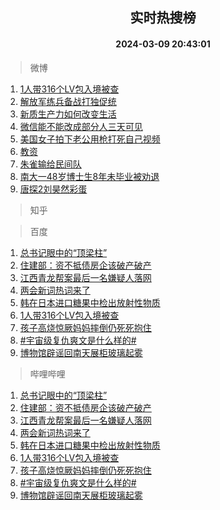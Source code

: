 <div align="center"><h2>实时热搜榜</h2><h4>2024-03-09 20:43:01</h4></div>

> 微博  

1. [1人带316个LV包入境被查](https://s.weibo.com/weibo?q=%231%E4%BA%BA%E5%B8%A6316%E4%B8%AALV%E5%8C%85%E5%85%A5%E5%A2%83%E8%A2%AB%E6%9F%A5%23&t=31&band_rank=1&Refer=top)<br />
2. [解放军练兵备战打独促统](https://s.weibo.com/weibo?q=%23%E8%A7%A3%E6%94%BE%E5%86%9B%E7%BB%83%E5%85%B5%E5%A4%87%E6%88%98%E6%89%93%E7%8B%AC%E4%BF%83%E7%BB%9F%23&t=31&band_rank=2&Refer=top)<br />
3. [新质生产力如何改变生活](https://s.weibo.com/weibo?q=%23%E6%96%B0%E8%B4%A8%E7%94%9F%E4%BA%A7%E5%8A%9B%E5%A6%82%E4%BD%95%E6%94%B9%E5%8F%98%E7%94%9F%E6%B4%BB%23&t=31&band_rank=3&Refer=top)<br />
4. [微信能不能改成部分人三天可见](https://s.weibo.com/weibo?q=%23%E5%BE%AE%E4%BF%A1%E8%83%BD%E4%B8%8D%E8%83%BD%E6%94%B9%E6%88%90%E9%83%A8%E5%88%86%E4%BA%BA%E4%B8%89%E5%A4%A9%E5%8F%AF%E8%A7%81%23&t=31&band_rank=4&Refer=top)<br />
5. [美国女子拍下老公用枪打死自己视频](https://s.weibo.com/weibo?q=%23%E7%BE%8E%E5%9B%BD%E5%A5%B3%E5%AD%90%E6%8B%8D%E4%B8%8B%E8%80%81%E5%85%AC%E7%94%A8%E6%9E%AA%E6%89%93%E6%AD%BB%E8%87%AA%E5%B7%B1%E8%A7%86%E9%A2%91%23&t=31&band_rank=5&Refer=top)<br />
6. [教资](https://s.weibo.com/weibo?q=%E6%95%99%E8%B5%84&t=31&band_rank=6&Refer=top)<br />
7. [朱雀输给民间队](https://s.weibo.com/weibo?q=%E6%9C%B1%E9%9B%80%E8%BE%93%E7%BB%99%E6%B0%91%E9%97%B4%E9%98%9F&t=31&band_rank=7&Refer=top)<br />
8. [南大一48岁博士生8年未毕业被劝退](https://s.weibo.com/weibo?q=%23%E5%8D%97%E5%A4%A7%E4%B8%8048%E5%B2%81%E5%8D%9A%E5%A3%AB%E7%94%9F8%E5%B9%B4%E6%9C%AA%E6%AF%95%E4%B8%9A%E8%A2%AB%E5%8A%9D%E9%80%80%23&t=31&band_rank=8&Refer=top)<br />
9. [唐探2刘昊然彩蛋](https://s.weibo.com/weibo?q=%E5%94%90%E6%8E%A22%E5%88%98%E6%98%8A%E7%84%B6%E5%BD%A9%E8%9B%8B&t=31&band_rank=9&Refer=top)<br />

> 知乎  


> 百度  

1. [总书记眼中的“顶梁柱”](https://www.baidu.com/s?wd=%E6%80%BB%E4%B9%A6%E8%AE%B0%E7%9C%BC%E4%B8%AD%E7%9A%84%E2%80%9C%E9%A1%B6%E6%A2%81%E6%9F%B1%E2%80%9D&sa=fyb_news&rsv_dl=fyb_news)<br />
2. [住建部：资不抵债房企该破产破产](https://www.baidu.com/s?wd=%E4%BD%8F%E5%BB%BA%E9%83%A8%EF%BC%9A%E8%B5%84%E4%B8%8D%E6%8A%B5%E5%80%BA%E6%88%BF%E4%BC%81%E8%AF%A5%E7%A0%B4%E4%BA%A7%E7%A0%B4%E4%BA%A7&sa=fyb_news&rsv_dl=fyb_news)<br />
3. [江西青龙帮案最后一名嫌疑人落网](https://www.baidu.com/s?wd=%E6%B1%9F%E8%A5%BF%E9%9D%92%E9%BE%99%E5%B8%AE%E6%A1%88%E6%9C%80%E5%90%8E%E4%B8%80%E5%90%8D%E5%AB%8C%E7%96%91%E4%BA%BA%E8%90%BD%E7%BD%91&sa=fyb_news&rsv_dl=fyb_news)<br />
4. [两会新词热词来了](https://www.baidu.com/s?wd=%E4%B8%A4%E4%BC%9A%E6%96%B0%E8%AF%8D%E7%83%AD%E8%AF%8D%E6%9D%A5%E4%BA%86&sa=fyb_news&rsv_dl=fyb_news)<br />
5. [韩在日本进口糖果中检出放射性物质](https://www.baidu.com/s?wd=%E9%9F%A9%E5%9C%A8%E6%97%A5%E6%9C%AC%E8%BF%9B%E5%8F%A3%E7%B3%96%E6%9E%9C%E4%B8%AD%E6%A3%80%E5%87%BA%E6%94%BE%E5%B0%84%E6%80%A7%E7%89%A9%E8%B4%A8&sa=fyb_news&rsv_dl=fyb_news)<br />
6. [1人带316个LV包入境被查](https://www.baidu.com/s?wd=1%E4%BA%BA%E5%B8%A6316%E4%B8%AALV%E5%8C%85%E5%85%A5%E5%A2%83%E8%A2%AB%E6%9F%A5&sa=fyb_news&rsv_dl=fyb_news)<br />
7. [孩子高烧惊厥妈妈摔倒仍死死抱住](https://www.baidu.com/s?wd=%E5%AD%A9%E5%AD%90%E9%AB%98%E7%83%A7%E6%83%8A%E5%8E%A5%E5%A6%88%E5%A6%88%E6%91%94%E5%80%92%E4%BB%8D%E6%AD%BB%E6%AD%BB%E6%8A%B1%E4%BD%8F&sa=fyb_news&rsv_dl=fyb_news)<br />
8. [#宇宙级复仇爽文是什么样的#](https://www.baidu.com/s?wd=%23%E5%AE%87%E5%AE%99%E7%BA%A7%E5%A4%8D%E4%BB%87%E7%88%BD%E6%96%87%E6%98%AF%E4%BB%80%E4%B9%88%E6%A0%B7%E7%9A%84%23&sa=fyb_news&rsv_dl=fyb_news)<br />
9. [博物馆辟谣回南天展柜玻璃起雾](https://www.baidu.com/s?wd=%E5%8D%9A%E7%89%A9%E9%A6%86%E8%BE%9F%E8%B0%A3%E5%9B%9E%E5%8D%97%E5%A4%A9%E5%B1%95%E6%9F%9C%E7%8E%BB%E7%92%83%E8%B5%B7%E9%9B%BE&sa=fyb_news&rsv_dl=fyb_news)<br />

> 哔哩哔哩  

1. [总书记眼中的“顶梁柱”](https://www.baidu.com/s?wd=%E6%80%BB%E4%B9%A6%E8%AE%B0%E7%9C%BC%E4%B8%AD%E7%9A%84%E2%80%9C%E9%A1%B6%E6%A2%81%E6%9F%B1%E2%80%9D&sa=fyb_news&rsv_dl=fyb_news)<br />
2. [住建部：资不抵债房企该破产破产](https://www.baidu.com/s?wd=%E4%BD%8F%E5%BB%BA%E9%83%A8%EF%BC%9A%E8%B5%84%E4%B8%8D%E6%8A%B5%E5%80%BA%E6%88%BF%E4%BC%81%E8%AF%A5%E7%A0%B4%E4%BA%A7%E7%A0%B4%E4%BA%A7&sa=fyb_news&rsv_dl=fyb_news)<br />
3. [江西青龙帮案最后一名嫌疑人落网](https://www.baidu.com/s?wd=%E6%B1%9F%E8%A5%BF%E9%9D%92%E9%BE%99%E5%B8%AE%E6%A1%88%E6%9C%80%E5%90%8E%E4%B8%80%E5%90%8D%E5%AB%8C%E7%96%91%E4%BA%BA%E8%90%BD%E7%BD%91&sa=fyb_news&rsv_dl=fyb_news)<br />
4. [两会新词热词来了](https://www.baidu.com/s?wd=%E4%B8%A4%E4%BC%9A%E6%96%B0%E8%AF%8D%E7%83%AD%E8%AF%8D%E6%9D%A5%E4%BA%86&sa=fyb_news&rsv_dl=fyb_news)<br />
5. [韩在日本进口糖果中检出放射性物质](https://www.baidu.com/s?wd=%E9%9F%A9%E5%9C%A8%E6%97%A5%E6%9C%AC%E8%BF%9B%E5%8F%A3%E7%B3%96%E6%9E%9C%E4%B8%AD%E6%A3%80%E5%87%BA%E6%94%BE%E5%B0%84%E6%80%A7%E7%89%A9%E8%B4%A8&sa=fyb_news&rsv_dl=fyb_news)<br />
6. [1人带316个LV包入境被查](https://www.baidu.com/s?wd=1%E4%BA%BA%E5%B8%A6316%E4%B8%AALV%E5%8C%85%E5%85%A5%E5%A2%83%E8%A2%AB%E6%9F%A5&sa=fyb_news&rsv_dl=fyb_news)<br />
7. [孩子高烧惊厥妈妈摔倒仍死死抱住](https://www.baidu.com/s?wd=%E5%AD%A9%E5%AD%90%E9%AB%98%E7%83%A7%E6%83%8A%E5%8E%A5%E5%A6%88%E5%A6%88%E6%91%94%E5%80%92%E4%BB%8D%E6%AD%BB%E6%AD%BB%E6%8A%B1%E4%BD%8F&sa=fyb_news&rsv_dl=fyb_news)<br />
8. [#宇宙级复仇爽文是什么样的#](https://www.baidu.com/s?wd=%23%E5%AE%87%E5%AE%99%E7%BA%A7%E5%A4%8D%E4%BB%87%E7%88%BD%E6%96%87%E6%98%AF%E4%BB%80%E4%B9%88%E6%A0%B7%E7%9A%84%23&sa=fyb_news&rsv_dl=fyb_news)<br />
9. [博物馆辟谣回南天展柜玻璃起雾](https://www.baidu.com/s?wd=%E5%8D%9A%E7%89%A9%E9%A6%86%E8%BE%9F%E8%B0%A3%E5%9B%9E%E5%8D%97%E5%A4%A9%E5%B1%95%E6%9F%9C%E7%8E%BB%E7%92%83%E8%B5%B7%E9%9B%BE&sa=fyb_news&rsv_dl=fyb_news)<br />
